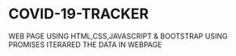 # COVID-19-TRACKER
WEB PAGE USING HTML,CSS,JAVASCRIPT &amp; BOOTSTRAP USING PROMISES ITERARED THE DATA IN WEBPAGE
